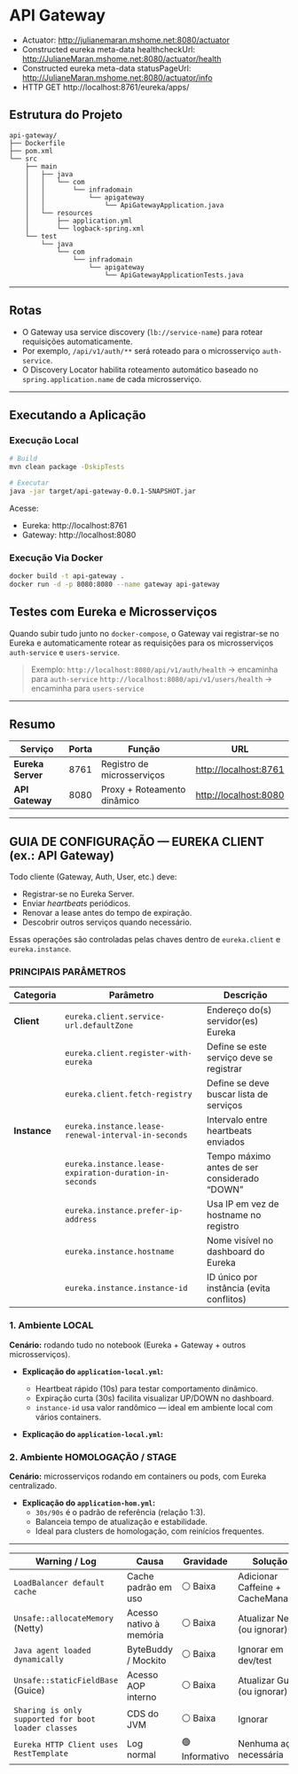 # API Gateway

* Actuator: http://julianemaran.mshome.net:8080/actuator
* Constructed eureka meta-data healthcheckUrl: http://JulianeMaran.mshome.net:8080/actuator/health
* Constructed eureka meta-data statusPageUrl: http://JulianeMaran.mshome.net:8080/actuator/info
* HTTP GET http://localhost:8761/eureka/apps/

## Estrutura do Projeto

```text
api-gateway/
├── Dockerfile
├── pom.xml
└── src
    ├── main
    │   ├── java
    │   │   └── com
    │   │       └── infradomain
    │   │           └── apigateway
    │   │               └── ApiGatewayApplication.java
    │   └── resources
    │       ├── application.yml
    │       └── logback-spring.xml
    └── test
        └── java
            └── com
                └── infradomain
                    └── apigateway
                        └── ApiGatewayApplicationTests.java
```

---

## Rotas

* O Gateway usa service discovery (`lb://service-name`) para rotear requisições automaticamente.
* Por exemplo, `/api/v1/auth/**` será roteado para o microsserviço `auth-service`.
* O Discovery Locator habilita roteamento automático baseado no `spring.application.name` de cada microsserviço.

---

## Executando a Aplicação

### Execução Local

```bash
# Build
mvn clean package -DskipTests

# Executar
java -jar target/api-gateway-0.0.1-SNAPSHOT.jar
```

Acesse:

* Eureka: http://localhost:8761
* Gateway: http://localhost:8080

### Execução Via Docker

```bash
docker build -t api-gateway .
docker run -d -p 8080:8080 --name gateway api-gateway
```

## Testes com Eureka e Microsserviços

Quando subir tudo junto no `docker-compose`, o Gateway vai registrar-se no Eureka e automaticamente rotear as
requisições para os microsserviços `auth-service` e `users-service`.

> Exemplo:
> `http://localhost:8080/api/v1/auth/health` → encaminha para `auth-service`
> `http://localhost:8080/api/v1/users/health` → encaminha para `users-service`

---

## Resumo

| Serviço           | Porta | Função                      | URL                                            |
|-------------------|-------|-----------------------------|------------------------------------------------|
| **Eureka Server** | 8761  | Registro de microsserviços  | [http://localhost:8761](http://localhost:8761) |
| **API Gateway**   | 8080  | Proxy + Roteamento dinâmico | [http://localhost:8080](http://localhost:8080) |

---

## GUIA DE CONFIGURAÇÃO — EUREKA CLIENT (ex.: API Gateway)

Todo cliente (Gateway, Auth, User, etc.) deve:

* Registrar-se no Eureka Server.
* Enviar _heartbeats_ periódicos.
* Renovar a lease antes do tempo de expiração.
* Descobrir outros serviços quando necessário.

Essas operações são controladas pelas chaves dentro de `eureka.client` e `eureka.instance`.

### PRINCIPAIS PARÂMETROS

| Categoria    | Parâmetro                                              | Descrição                                    |
|--------------|--------------------------------------------------------|----------------------------------------------|
| **Client**   | `eureka.client.service-url.defaultZone`                | Endereço do(s) servidor(es) Eureka           |
|              | `eureka.client.register-with-eureka`                   | Define se este serviço deve se registrar     |
|              | `eureka.client.fetch-registry`                         | Define se deve buscar lista de serviços      |
| **Instance** | `eureka.instance.lease-renewal-interval-in-seconds`    | Intervalo entre heartbeats enviados          |
|              | `eureka.instance.lease-expiration-duration-in-seconds` | Tempo máximo antes de ser considerado “DOWN” |
|              | `eureka.instance.prefer-ip-address`                    | Usa IP em vez de hostname no registro        |
|              | `eureka.instance.hostname`                             | Nome visível no dashboard do Eureka          |
|              | `eureka.instance.instance-id`                          | ID único por instância (evita conflitos)     |

### 1. Ambiente LOCAL

**Cenário:** rodando tudo no notebook (Eureka + Gateway + outros microsserviços).

* **Explicação do `application-local.yml`:**
    * Heartbeat rápido (10s) para testar comportamento dinâmico.
    * Expiração curta (30s) facilita visualizar UP/DOWN no dashboard.
    * `instance-id` usa valor randômico — ideal em ambiente local com vários containers.

* **Explicação do `application-local.yml`:**

### 2. Ambiente HOMOLOGAÇÃO / STAGE

**Cenário:** microsserviços rodando em containers ou pods, com Eureka centralizado.

* **Explicação do `application-hom.yml`:**
    * `30s/90s` é o padrão de referência (relação 1:3).
    * Balanceia tempo de atualização e estabilidade.
    * Ideal para clusters de homologação, com reinícios frequentes.

---

| Warning / Log                                       | Causa                   | Gravidade      | Solução                           |
|-----------------------------------------------------|-------------------------|----------------|-----------------------------------|
| `LoadBalancer default cache`                        | Cache padrão em uso     | ⚪ Baixa        | Adicionar Caffeine + CacheManager |
| `Unsafe::allocateMemory` (Netty)                    | Acesso nativo à memória | ⚪ Baixa        | Atualizar Netty (ou ignorar)      |
| `Java agent loaded dynamically`                     | ByteBuddy / Mockito     | ⚪ Baixa        | Ignorar em dev/test               |
| `Unsafe::staticFieldBase` (Guice)                   | Acesso AOP interno      | ⚪ Baixa        | Atualizar Guice (ou ignorar)      |
| `Sharing is only supported for boot loader classes` | CDS do JVM              | ⚪ Baixa        | Ignorar                           |
| `Eureka HTTP Client uses RestTemplate`              | Log normal              | 🟢 Informativo | Nenhuma ação necessária           |
